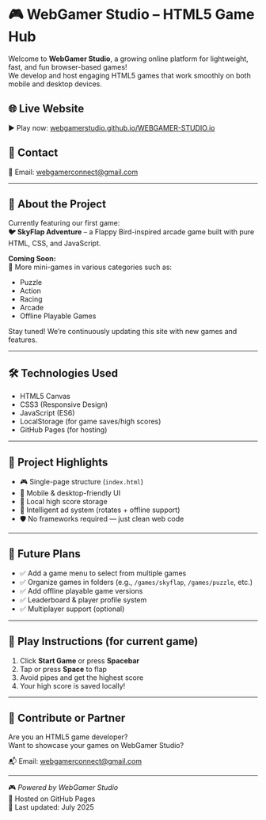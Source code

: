 # 🎮 WebGamer Studio – HTML5 Game Hub

Welcome to **WebGamer Studio**, a growing online platform for lightweight, fast, and fun browser-based games!  
We develop and host engaging HTML5 games that work smoothly on both mobile and desktop devices.

## 🌐 Live Website
▶️ Play now: [webgamerstudio.github.io/WEBGAMER-STUDIO.io](https://webgamerstudio.github.io/WEBGAMER-STUDIO.io)

## 📧 Contact
📮 Email: [webgamerconnect@gmail.com](mailto:webgamerconnect@gmail.com)

---

## 🎯 About the Project

Currently featuring our first game:  
**🐦 SkyFlap Adventure** – a Flappy Bird-inspired arcade game built with pure HTML, CSS, and JavaScript.

**Coming Soon:**  
🚀 More mini-games in various categories such as:
- Puzzle
- Action
- Racing
- Arcade
- Offline Playable Games

Stay tuned! We’re continuously updating this site with new games and features.

---

## 🛠 Technologies Used

- HTML5 Canvas  
- CSS3 (Responsive Design)  
- JavaScript (ES6)  
- LocalStorage (for game saves/high scores)  
- GitHub Pages (for hosting)

---

## 📁 Project Highlights

- 🎮 Single-page structure (`index.html`)
- 📱 Mobile & desktop-friendly UI
- 💾 Local high score storage
- 🧠 Intelligent ad system (rotates + offline support)
- 🛡 No frameworks required — just clean web code

---

## 🚧 Future Plans

- ✅ Add a game menu to select from multiple games  
- ✅ Organize games in folders (e.g., `/games/skyflap`, `/games/puzzle`, etc.)  
- ✅ Add offline playable game versions  
- ✅ Leaderboard & player profile system  
- ✅ Multiplayer support (optional)

---

## 🧩 Play Instructions (for current game)

1. Click **Start Game** or press **Spacebar**
2. Tap or press **Space** to flap
3. Avoid pipes and get the highest score
4. Your high score is saved locally!

---

## 🤝 Contribute or Partner

Are you an HTML5 game developer?  
Want to showcase your games on WebGamer Studio?

📬 Email: [webgamerconnect@gmail.com](mailto:webgamerconnect@gmail.com)

---

🎮 *Powered by WebGamer Studio*  
📍 Hosted on GitHub Pages  
📅 Last updated: July 2025